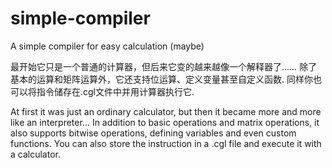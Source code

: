 # simple-compiler
A simple compiler for easy calculation
(maybe)

最开始它只是一个普通的计算器，但后来它变的越来越像一个解释器了…… 
除了基本的运算和矩阵运算外，它还支持位运算、定义变量甚至自定义函数. 
同样你也可以将指令储存在.cgl文件中并用计算器执行它. 

At first it was just an ordinary calculator, but then it became more and more like an interpreter... 
In addition to basic operations and matrix operations, it also supports bitwise operations, defining variables and even custom functions. 
You can also store the instruction in a .cgl file and execute it with a calculator. 
